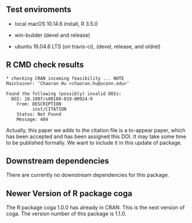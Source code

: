 ## Test enviroments

* local macOS 10.14.6 install, R 3.5.0

* win-builder (devel and release)

* ubuntu 16.04.6 LTS (on travis-ci), (devel, release, and oldrel)


## R CMD check results

```
* checking CRAN incoming feasibility ... NOTE
Maintainer: ‘Chaoran Hu <chaoran.hu@uconn.edu>’

Found the following (possibly) invalid DOIs:
  DOI: 10.1007/s00180-019-00924-9
    From: DESCRIPTION
          inst/CITATION
    Status: Not Found
    Message: 404
```

Actually, this paper we adds to the citation file is a to-appear paper, which
has been accepted and has been assigned this DOI. It may take some time to be
published formally. We want to include it in this update of package.



## Downstream dependencies

There are currently no downstream dependencies for this package.


## Newer Version of R package coga

The R package coga 1.0.0 has already in CRAN. This is the next version of coga. The version number of this package is 1.1.0.
